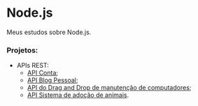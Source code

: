 # Node.js
Meus estudos sobre Node.js.

### Projetos:
* APIs REST:
  * [API Conta](https://github.com/araujo21x/ApiContas);
  * [API Blog Pessoal](https://github.com/araujo21x/API_Blog_Pessoal);
  * [API do Drag and Drop de manutenção de computadores](https://github.com/araujo21x/API_SM_dragAndDrop);
  * [API Sistema de adoção de animais](https://github.com/araujo21x/API_adocao_animais).

